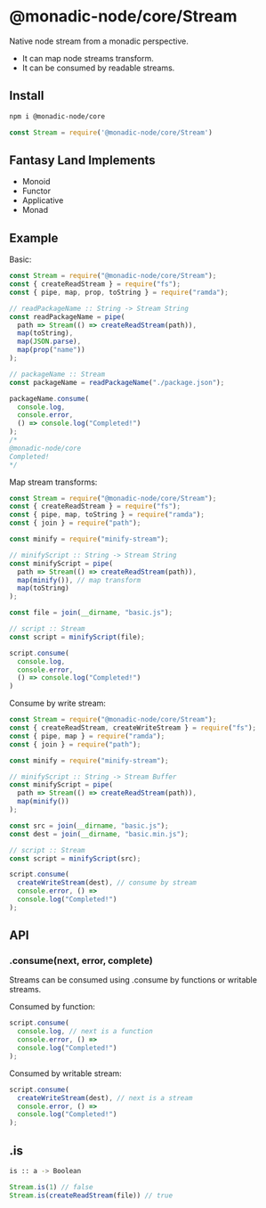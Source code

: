 # @monadic-node/core/Stream

Native node stream from a monadic perspective.

* It can map node streams transform.
* It can be consumed by readable streams.


## Install

```bash
npm i @monadic-node/core
```

```js
const Stream = require('@monadic-node/core/Stream')
```

## Fantasy Land Implements

* Monoid
* Functor
* Applicative
* Monad

## Example

Basic:

```js
const Stream = require("@monadic-node/core/Stream");
const { createReadStream } = require("fs");
const { pipe, map, prop, toString } = require("ramda");

// readPackageName :: String -> Stream String
const readPackageName = pipe(
  path => Stream(() => createReadStream(path)),
  map(toString),
  map(JSON.parse),
  map(prop("name"))
);

// packageName :: Stream
const packageName = readPackageName("./package.json");

packageName.consume(
  console.log, 
  console.error, 
  () => console.log("Completed!")
);
/*
@monadic-node/core
Completed!
*/
```
Map stream transforms:

```js
const Stream = require("@monadic-node/core/Stream");
const { createReadStream } = require("fs");
const { pipe, map, toString } = require("ramda");
const { join } = require("path");

const minify = require("minify-stream");

// minifyScript :: String -> Stream String
const minifyScript = pipe(
  path => Stream(() => createReadStream(path)),
  map(minify()), // map transform
  map(toString)
);

const file = join(__dirname, "basic.js");

// script :: Stream
const script = minifyScript(file);

script.consume(
  console.log, 
  console.error,
  () => console.log("Completed!")
)
```
Consume by write stream:

```js
const Stream = require("@monadic-node/core/Stream");
const { createReadStream, createWriteStream } = require("fs");
const { pipe, map } = require("ramda");
const { join } = require("path");

const minify = require("minify-stream");

// minifyScript :: String -> Stream Buffer
const minifyScript = pipe(
  path => Stream(() => createReadStream(path)),
  map(minify())
);

const src = join(__dirname, "basic.js");
const dest = join(__dirname, "basic.min.js");

// script :: Stream
const script = minifyScript(src);

script.consume(
  createWriteStream(dest), // consume by stream 
  console.error, () =>
  console.log("Completed!")
);

```

## API

### .consume(next, error, complete)

Streams can be consumed using .consume by functions or writable streams.

Consumed by function:

```js
script.consume(
  console.log, // next is a function
  console.error, () =>
  console.log("Completed!")
);
```
Consumed by writable stream:

```js
script.consume(
  createWriteStream(dest), // next is a stream
  console.error, () =>
  console.log("Completed!")
);
```

## .is

```bash
is :: a -> Boolean 
```

```js
Stream.is(1) // false
Stream.is(createReadStream(file)) // true
```